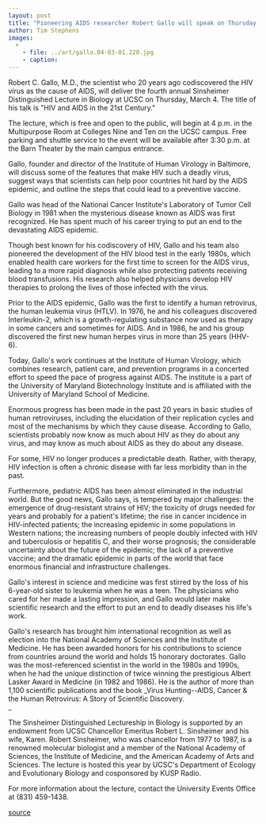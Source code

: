 ```yaml
---
layout: post
title: "Pioneering AIDS researcher Robert Gallo will speak on Thursday, March 4"
author: Tim Stephens
images:
  -
    - file: ../art/gallo.04-03-01.220.jpg
    - caption: 
---
```


Robert C. Gallo, M.D., the scientist who 20 years ago codiscovered the HIV virus as the cause of AIDS, will deliver the fourth annual Sinsheimer Distinguished Lecture in Biology at UCSC on Thursday, March 4. The title of his talk is "HIV and AIDS in the 21st Century."

The lecture, which is free and open to the public, will begin at 4 p.m. in the Multipurpose Room at Colleges Nine and Ten on the UCSC campus. Free parking and shuttle service to the event will be available after 3:30 p.m. at the Barn Theater by the main campus entrance.  

Gallo, founder and director of the Institute of Human Virology in Baltimore, will discuss some of the features that make HIV such a deadly virus, suggest ways that scientists can help poor countries hit hard by the AIDS epidemic, and outline the steps that could lead to a preventive vaccine.  

Gallo was head of the National Cancer Institute's Laboratory of Tumor Cell Biology in 1981 when the mysterious disease known as AIDS was first recognized. He has spent much of his career trying to put an end to the devastating AIDS epidemic.   

Though best known for his codiscovery of HIV, Gallo and his team also pioneered the development of the HIV blood test in the early 1980s, which enabled health care workers for the first time to screen for the AIDS virus, leading to a more rapid diagnosis while also protecting patients receiving blood transfusions. His research also helped physicians develop HIV therapies to prolong the lives of those infected with the virus.  

Prior to the AIDS epidemic, Gallo was the first to identify a human retrovirus, the human leukemia virus (HTLV). In 1976, he and his colleagues discovered Interleukin-2, which is a growth-regulating substance now used as therapy in some cancers and sometimes for AIDS. And in 1986, he and his group discovered the first new human herpes virus in more than 25 years (HHV-6).   

Today, Gallo's work continues at the Institute of Human Virology, which combines research, patient care, and prevention programs in a concerted effort to speed the pace of progress against AIDS. The institute is a part of the University of Maryland Biotechnology Institute and is affiliated with the University of Maryland School of Medicine.   

Enormous progress has been made in the past 20 years in basic studies of human retroviruses, including the elucidation of their replication cycles and most of the mechanisms by which they cause disease. According to Gallo, scientists probably now know as much about HIV as they do about any virus, and may know as much about AIDS as they do about any disease.   

For some, HIV no longer produces a predictable death. Rather, with therapy, HIV infection is often a chronic disease with far less morbidity than in the past.

Furthermore, pediatric AIDS has been almost eliminated in the industrial world. But the good news, Gallo says, is tempered by major challenges: the emergence of drug-resistant strains of HIV; the toxicity of drugs needed for years and probably for a patient's lifetime; the rise in cancer incidence in HIV-infected patients; the increasing epidemic in some populations in Western nations; the increasing numbers of people doubly infected with HIV and tuberculosis or hepatitis C, and their worse prognosis; the considerable uncertainty about the future of the epidemic; the lack of a preventive vaccine; and the dramatic epidemic in parts of the world that face enormous financial and infrastructure challenges.  

Gallo's interest in science and medicine was first stirred by the loss of his 6-year-old sister to leukemia when he was a teen. The physicians who cared for her made a lasting impression, and Gallo would later make scientific research and the effort to put an end to deadly diseases his life's work.   

Gallo's research has brought him international recognition as well as election into the National Academy of Sciences and the Institute of Medicine. He has been awarded honors for his contributions to science from countries around the world and holds 15 honorary doctorates. Gallo was the most-referenced scientist in the world in the 1980s and 1990s, when he had the unique distinction of twice winning the prestigious Albert Lasker Award in Medicine (in 1982 and 1986). He is the author of more than 1,100 scientific publications and the book _Virus Hunting--AIDS, Cancer & the Human Retrovirus: A Story of Scientific Discovery.  
_

The Sinsheimer Distinguished Lectureship in Biology is supported by an endowment from UCSC Chancellor Emeritus Robert L. Sinsheimer and his wife, Karen. Robert Sinsheimer, who was chancellor from 1977 to 1987, is a renowned molecular biologist and a member of the National Academy of Sciences, the Institute of Medicine, and the American Academy of Arts and Sciences. The lecture is hosted this year by UCSC's Department of Ecology and Evolutionary Biology and cosponsored by KUSP Radio.  

For more information about the lecture, contact the University Events Office at (831) 459-1438.  

[source](http://www1.ucsc.edu/currents/03-04/03-01/gallo.html "Permalink to gallo")
